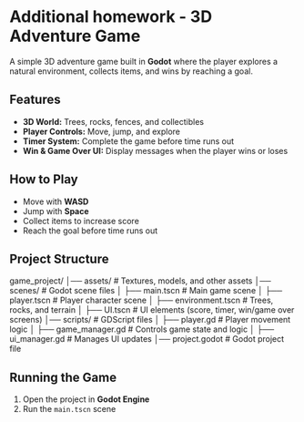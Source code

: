 # Additional homework - 3D Adventure Game  

A simple 3D adventure game built in **Godot** where the player explores a natural environment, collects items, and wins by reaching a goal.  

## Features  
- **3D World:** Trees, rocks, fences, and collectibles  
- **Player Controls:** Move, jump, and explore  
- **Timer System:** Complete the game before time runs out  
- **Win & Game Over UI:** Display messages when the player wins or loses   

## How to Play  
- Move with **WASD**  
- Jump with **Space**  
- Collect items to increase score  
- Reach the goal before time runs out  

## Project Structure  
game_project/ │── assets/ # Textures, models, and other assets
│── scenes/ # Godot scene files
│ ├── main.tscn # Main game scene
│ ├── player.tscn # Player character scene
│ ├── environment.tscn # Trees, rocks, and terrain
│ ├── UI.tscn # UI elements (score, timer, win/game over screens)
│── scripts/ # GDScript files
│ ├── player.gd # Player movement logic
│ ├── game_manager.gd # Controls game state and logic
│ ├── ui_manager.gd # Manages UI updates
│── project.godot # Godot project file


## Running the Game  
1. Open the project in **Godot Engine**  
2. Run the `main.tscn` scene  

